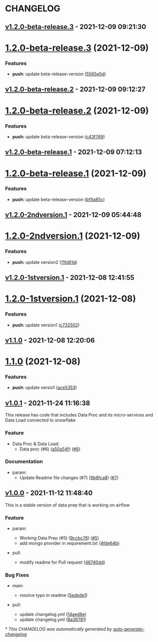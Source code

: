# CHANGELOG

## [v1.2.0-beta-release.3](https://github.com/DeloitteHux/hxp-cdm-airflow/releases/tag/v1.2.0-beta-release.3) - 2021-12-09 09:21:30

# [1.2.0-beta-release.3](https://github.com/DeloitteHux/hxp-cdm-airflow/compare/v1.2.0-beta-release.2...v1.2.0-beta-release.3) (2021-12-09)


### Features

* **push:** update beta-release-version ([5565e0d](https://github.com/DeloitteHux/hxp-cdm-airflow/commit/5565e0d5106df3703de9038d79363600576bb149))





## [v1.2.0-beta-release.2](https://github.com/DeloitteHux/hxp-cdm-airflow/releases/tag/v1.2.0-beta-release.2) - 2021-12-09 09:12:27

# [1.2.0-beta-release.2](https://github.com/DeloitteHux/hxp-cdm-airflow/compare/v1.2.0-beta-release.1...v1.2.0-beta-release.2) (2021-12-09)


### Features

* **push:** update beta-release-version ([c43f769](https://github.com/DeloitteHux/hxp-cdm-airflow/commit/c43f76964b6f35e0419a37ef6cd55d1a36cae66b))





## [v1.2.0-beta-release.1](https://github.com/DeloitteHux/hxp-cdm-airflow/releases/tag/v1.2.0-beta-release.1) - 2021-12-09 07:12:13

# [1.2.0-beta-release.1](https://github.com/DeloitteHux/hxp-cdm-airflow/compare/v1.2.0-2ndversion.1...v1.2.0-beta-release.1) (2021-12-09)


### Features

* **push:** update beta-release-version ([bf9a85c](https://github.com/DeloitteHux/hxp-cdm-airflow/commit/bf9a85c8a4514c97efac1570dd29790aaefb5642))





## [v1.2.0-2ndversion.1](https://github.com/DeloitteHux/hxp-cdm-airflow/releases/tag/v1.2.0-2ndversion.1) - 2021-12-09 05:44:48

# [1.2.0-2ndversion.1](https://github.com/DeloitteHux/hxp-cdm-airflow/compare/v1.2.0-1stversion.1...v1.2.0-2ndversion.1) (2021-12-09)


### Features

* **push:** update version2 ([11fd81d](https://github.com/DeloitteHux/hxp-cdm-airflow/commit/11fd81d8c8ee6e608f103536a47ca0261da84e53))





## [v1.2.0-1stversion.1](https://github.com/DeloitteHux/hxp-cdm-airflow/releases/tag/v1.2.0-1stversion.1) - 2021-12-08 12:41:55

# [1.2.0-1stversion.1](https://github.com/DeloitteHux/hxp-cdm-airflow/compare/v1.1.0...v1.2.0-1stversion.1) (2021-12-08)


### Features

* **push:** update version1 ([c732502](https://github.com/DeloitteHux/hxp-cdm-airflow/commit/c7325022aa15e668d43e081ac6926d85ee661095))





## [v1.1.0](https://github.com/DeloitteHux/hxp-cdm-airflow/releases/tag/v1.1.0) - 2021-12-08 12:20:06

# [1.1.0](https://github.com/DeloitteHux/hxp-cdm-airflow/compare/v1.0.1...v1.1.0) (2021-12-08)


### Features

* **push:** update versio1 ([ace5353](https://github.com/DeloitteHux/hxp-cdm-airflow/commit/ace53530bfdb34f9ec12ef65a1d17d29aac2ae4c))





## [v1.0.1](https://github.com/DeloitteHux/hxp-cdm-airflow/releases/tag/v1.0.1) - 2021-11-24 11:16:38

This release has code that includes Data Proc and its micro-services and Data Load connected to snowflake 

### Feature

- Data Proc & Data Load:
  - Data proc (#6) ([a50a54f](https://github.com/DeloitteHux/hxp-cdm-airflow/commit/a50a54fdf1b4efd2cf78252bfa08dd6baa9b79e9)) ([#6](https://github.com/DeloitteHux/hxp-cdm-airflow/pull/6))

### Documentation

- param:
  - Update Readme file changes (#7) ([9b8fca8](https://github.com/DeloitteHux/hxp-cdm-airflow/commit/9b8fca8b0a01e649d0eb7df8eba8c4a54741ba82)) ([#7](https://github.com/DeloitteHux/hxp-cdm-airflow/pull/7))

## [v1.0.0](https://github.com/DeloitteHux/hxp-cdm-airflow/releases/tag/v1.0.0) - 2021-11-12 11:48:40

This is a stable version of data prep that is working on airflow

### Feature

- param:
  - Working Data Prep (#5) ([9ccbc76](https://github.com/DeloitteHux/hxp-cdm-airflow/commit/9ccbc769031a3a53fd48bea09ed471cdd41740a6)) ([#5](https://github.com/DeloitteHux/hxp-cdm-airflow/pull/5))
  - add mongo provider in requirement.txt ([4fde64b](https://github.com/DeloitteHux/hxp-cdm-airflow/commit/4fde64b9edecedb94f81e310c4a610f89516dbe7))

- pull:
  - modify readme for Pull request ([46740dd](https://github.com/DeloitteHux/hxp-cdm-airflow/commit/46740ddc5b1147ca0281263b7fadb7891319af46))

### Bug Fixes

- main:
  - resolve typo in readme ([5edede1](https://github.com/DeloitteHux/hxp-cdm-airflow/commit/5edede142c151ad83bb835c31255cb47e3f968f4))

- pull:
  - update changelog.yml  ([14aed8e](https://github.com/DeloitteHux/hxp-cdm-airflow/commit/14aed8ee141ebe2a579ebbdad9120b6e3cc83407))
  - update changelog.yml ([8a36781](https://github.com/DeloitteHux/hxp-cdm-airflow/commit/8a36781bb4ccdda51bd93b5009e93ceea4551b80))

\* *This CHANGELOG was automatically generated by [auto-generate-changelog](https://github.com/BobAnkh/auto-generate-changelog)*
